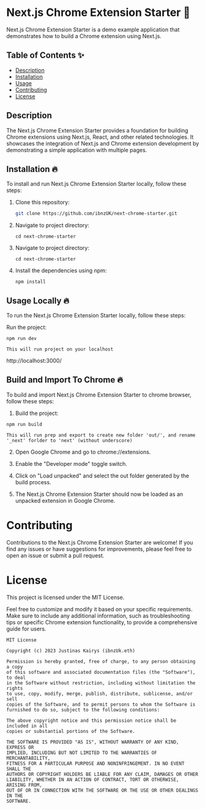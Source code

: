 # Next.js Chrome Extension Starter  🚀  

Next.js Chrome Extension Starter is a demo example application that demonstrates how to build a Chrome extension using Next.js.

## Table of Contents ✨  

- [Description](#description)
- [Installation](#installation)
- [Usage](#usage)
- [Contributing](#contributing)
- [License](#license)

## Description

The Next.js Chrome Extension Starter provides a foundation for building Chrome extensions using Next.js, React, and other related technologies. It showcases the integration of Next.js and Chrome extension development by demonstrating a simple application with multiple pages.

## Installation 🔥 

To install and run Next.js Chrome Extension Starter locally, follow these steps:

1. Clone this repository: 

   ```bash
   git clone https://github.com/ibnzUK/next-chrome-starter.git
   ```
2. Navigate to project directory: 

   ```
   cd next-chrome-starter
   ```
3. Navigate to project directory: 

   ```
   cd next-chrome-starter
   ```
4. Install the dependencies using npm: 
   ```
   npm install
   ```


## Usage Locally 🔥 
To run the Next.js Chrome Extension Starter locally, follow these steps:

Run the project:
```
npm run dev
```
`This will run project on your localhost`

 http://localhost:3000/

## Build and Import To Chrome 🔥 
To build and import Next.js Chrome Extension Starter to chrome browser, follow these steps:

1. Build the project:
```
npm run build
```
`This will run prep and export to create new folder 'out/', and rename '_next' forlder to 'next' (without underscore)`

2. Open Google Chrome and go to chrome://extensions.


3. Enable the "Developer mode" toggle switch.

4. Click on "Load unpacked" and select the out folder generated by the build process.

5. The Next.js Chrome Extension Starter should now be loaded as an unpacked extension in Google Chrome.







# Contributing
Contributions to the Next.js Chrome Extension Starter are welcome! If you find any issues or have suggestions for improvements, please feel free to open an issue or submit a pull request.

# License
This project is licensed under the MIT License.

Feel free to customize and modify it based on your specific requirements. 
Make sure to include any additional information, such as troubleshooting tips or specific 
Chrome extension functionality, to provide a comprehensive guide for users.

```
MIT License

Copyright (c) 2023 Justinas Kairys (ibnzUk.eth)

Permission is hereby granted, free of charge, to any person obtaining a copy
of this software and associated documentation files (the "Software"), to deal
in the Software without restriction, including without limitation the rights
to use, copy, modify, merge, publish, distribute, sublicense, and/or sell
copies of the Software, and to permit persons to whom the Software is
furnished to do so, subject to the following conditions:

The above copyright notice and this permission notice shall be included in all
copies or substantial portions of the Software.

THE SOFTWARE IS PROVIDED "AS IS", WITHOUT WARRANTY OF ANY KIND, EXPRESS OR
IMPLIED, INCLUDING BUT NOT LIMITED TO THE WARRANTIES OF MERCHANTABILITY,
FITNESS FOR A PARTICULAR PURPOSE AND NONINFRINGEMENT. IN NO EVENT SHALL THE
AUTHORS OR COPYRIGHT HOLDERS BE LIABLE FOR ANY CLAIM, DAMAGES OR OTHER
LIABILITY, WHETHER IN AN ACTION OF CONTRACT, TORT OR OTHERWISE, ARISING FROM,
OUT OF OR IN CONNECTION WITH THE SOFTWARE OR THE USE OR OTHER DEALINGS IN THE
SOFTWARE.

```